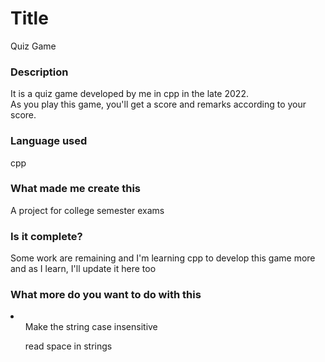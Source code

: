 # Title
Quiz Game

### Description
It is a quiz game developed by me in cpp in the late 2022. <br>
As you play this game, you'll get a score and remarks according to your score.

### Language used
cpp

### What made me create this
A project for college semester exams

### Is it complete?
Some work are remaining and I'm learning cpp to develop this game more <br>and as I learn, I'll update it here too

### What more do you want to do with this
<li> <ul>Make the string case insensitive</ul>
<ul> read space in strings</ul></li>

